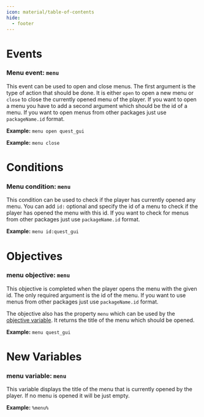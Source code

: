 ```yaml
---
icon: material/table-of-contents
hide:
  - footer
---
```

# Events
### Menu event: `menu`
This event can be used to open and close menus.
The first argument is the type of action that should be done.
It is either `open` to open a new menu or `close` to close the currently opened menu of the player.
If you want to open a menu you have to add a second argument which should be the id of a menu.
If you want to open menus from other packages just use `packageName.id` format.

**Example:** `menu open quest_gui`

**Example:** `menu close`

# Conditions
### Menu condition: `menu`
This condition can be used to check if the player has currently opened any menu.
You can add `id:` optional and specify the id of a menu to check if the player has opened the menu with this id.
If you want to check for menus from other packages just use `packageName.id` format.

**Example:** `menu id:quest_gui`

# Objectives
### menu objective: `menu`
This objective is completed when the player opens the menu with the given id.
The only required argument is the id of the menu.
If you want to use menus from other packages just use `packageName.id` format.

The objective also has the property `menu` which can be used by the [objective variable](../Scripting/Building-Blocks/Variables-List.md#objective-objective). It returns the title of the menu which should be opened.

**Example:** `menu quest_gui`

# New Variables
### menu variable: `menu`
This variable displays the title of the menu that is currently opened by the player.
If no menu is opened it will be just empty.

**Example:** `%menu%`
